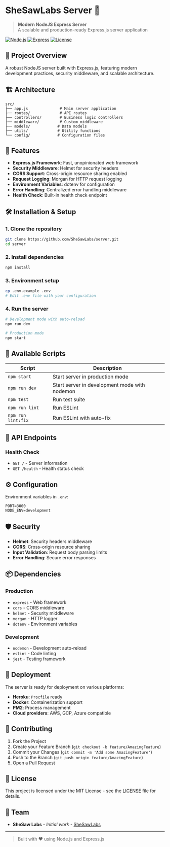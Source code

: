 # SheSawLabs Server 🚀

> **Modern NodeJS Express Server**  
> A scalable and production-ready Express.js server application

[![Node.js](https://img.shields.io/badge/Node.js-18+-green.svg)](https://nodejs.org)
[![Express](https://img.shields.io/badge/Express-4.18+-blue.svg)](https://expressjs.com)
[![License](https://img.shields.io/badge/License-MIT-yellow.svg)](LICENSE)

## 🎯 Project Overview

A robust NodeJS server built with Express.js, featuring modern development practices, security middleware, and scalable architecture.

## 🏗️ Architecture

```
src/
├── app.js              # Main server application
├── routes/             # API routes
├── controllers/        # Business logic controllers
├── middleware/         # Custom middleware
├── models/            # Data models
├── utils/             # Utility functions
└── config/            # Configuration files
```

## 🚀 Features

- **Express.js Framework**: Fast, unopinionated web framework
- **Security Middleware**: Helmet for security headers
- **CORS Support**: Cross-origin resource sharing enabled
- **Request Logging**: Morgan for HTTP request logging
- **Environment Variables**: dotenv for configuration
- **Error Handling**: Centralized error handling middleware
- **Health Check**: Built-in health check endpoint

## 🛠️ Installation & Setup

### 1. Clone the repository
```bash
git clone https://github.com/SheSawLabs/server.git
cd server
```

### 2. Install dependencies
```bash
npm install
```

### 3. Environment setup
```bash
cp .env.example .env
# Edit .env file with your configuration
```

### 4. Run the server
```bash
# Development mode with auto-reload
npm run dev

# Production mode
npm start
```

## 📝 Available Scripts

| Script | Description |
|--------|-------------|
| `npm start` | Start server in production mode |
| `npm run dev` | Start server in development mode with nodemon |
| `npm test` | Run test suite |
| `npm run lint` | Run ESLint |
| `npm run lint:fix` | Run ESLint with auto-fix |

## 🔧 API Endpoints

### Health Check
- `GET /` - Server information
- `GET /health` - Health status check

## ⚙️ Configuration

Environment variables in `.env`:

```env
PORT=3000
NODE_ENV=development
```

## 🛡️ Security

- **Helmet**: Security headers middleware
- **CORS**: Cross-origin resource sharing
- **Input Validation**: Request body parsing limits
- **Error Handling**: Secure error responses

## 📦 Dependencies

### Production
- `express` - Web framework
- `cors` - CORS middleware
- `helmet` - Security middleware
- `morgan` - HTTP logger
- `dotenv` - Environment variables

### Development
- `nodemon` - Development auto-reload
- `eslint` - Code linting
- `jest` - Testing framework

## 🚀 Deployment

The server is ready for deployment on various platforms:

- **Heroku**: `Procfile` ready
- **Docker**: Containerization support
- **PM2**: Process management
- **Cloud providers**: AWS, GCP, Azure compatible

## 🤝 Contributing

1. Fork the Project
2. Create your Feature Branch (`git checkout -b feature/AmazingFeature`)
3. Commit your Changes (`git commit -m 'Add some AmazingFeature'`)
4. Push to the Branch (`git push origin feature/AmazingFeature`)
5. Open a Pull Request

## 📄 License

This project is licensed under the MIT License - see the [LICENSE](LICENSE) file for details.

## 👥 Team

- **SheSaw Labs** - *Initial work* - [SheSawLabs](https://github.com/SheSawLabs)

---

> Built with ❤️ using Node.js and Express.js